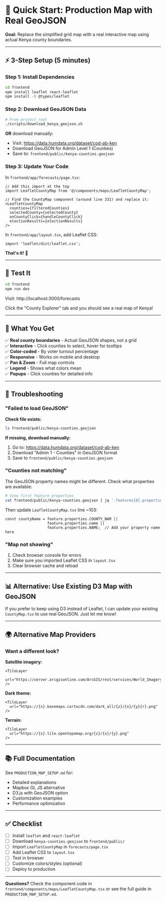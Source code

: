 # 🚀 Quick Start: Production Map with Real GeoJSON

**Goal:** Replace the simplified grid map with a real interactive map using actual Kenya county boundaries.

---

## ⚡ 3-Step Setup (5 minutes)

### Step 1: Install Dependencies

```bash
cd frontend
npm install leaflet react-leaflet
npm install -D @types/leaflet
```

### Step 2: Download GeoJSON Data

```bash
# From project root
./scripts/download_kenya_geojson.sh
```

**OR** download manually:
- Visit: https://data.humdata.org/dataset/cod-ab-ken
- Download GeoJSON for Admin Level 1 (Counties)
- Save to: `frontend/public/kenya-counties.geojson`

### Step 3: Update Your Code

In `frontend/app/forecasts/page.tsx`:

```tsx
// Add this import at the top
import LeafletCountyMap from '@/components/maps/LeafletCountyMap';

// Find the CountyMap component (around line 331) and replace it:
<LeafletCountyMap
  counties={filteredCounties}
  selectedCounty={selectedCounty}
  onCountyClick={handleCountyClick}
  electionResults={electionResults}
/>
```

In `frontend/app/layout.tsx`, add Leaflet CSS:

```tsx
import 'leaflet/dist/leaflet.css';
```

**That's it!** 🎉

---

## 🧪 Test It

```bash
cd frontend
npm run dev
```

Visit: http://localhost:3000/forecasts

Click the "County Explorer" tab and you should see a real map of Kenya!

---

## 🎨 What You Get

✅ **Real county boundaries** - Actual GeoJSON shapes, not a grid  
✅ **Interactive** - Click counties to select, hover for tooltips  
✅ **Color-coded** - By voter turnout percentage  
✅ **Responsive** - Works on mobile and desktop  
✅ **Pan & Zoom** - Full map controls  
✅ **Legend** - Shows what colors mean  
✅ **Popups** - Click counties for detailed info  

---

## 🔧 Troubleshooting

### "Failed to load GeoJSON"

**Check file exists:**
```bash
ls frontend/public/kenya-counties.geojson
```

**If missing, download manually:**
1. Go to: https://data.humdata.org/dataset/cod-ab-ken
2. Download "Admin 1 - Counties" in GeoJSON format
3. Save to `frontend/public/kenya-counties.geojson`

### "Counties not matching"

The GeoJSON property names might be different. Check what properties are available:

```bash
# View first feature properties
cat frontend/public/kenya-counties.geojson | jq '.features[0].properties'
```

Then update `LeafletCountyMap.tsx` line ~103:

```tsx
const countyName = feature.properties.COUNTY_NAM || 
                   feature.properties.name || 
                   feature.properties.NAME;  // Add your property name here
```

### "Map not showing"

1. Check browser console for errors
2. Make sure you imported Leaflet CSS in `layout.tsx`
3. Clear browser cache and reload

---

## 📊 Alternative: Use Existing D3 Map with GeoJSON

If you prefer to keep using D3 instead of Leaflet, I can update your existing `CountyMap.tsx` to use real GeoJSON. Just let me know!

---

## 🌍 Alternative Map Providers

### Want a different look?

**Satellite imagery:**
```tsx
<TileLayer
  url="https://server.arcgisonline.com/ArcGIS/rest/services/World_Imagery/MapServer/tile/{z}/{y}/{x}"
/>
```

**Dark theme:**
```tsx
<TileLayer
  url="https://{s}.basemaps.cartocdn.com/dark_all/{z}/{x}/{y}{r}.png"
/>
```

**Terrain:**
```tsx
<TileLayer
  url="https://{s}.tile.opentopomap.org/{z}/{x}/{y}.png"
/>
```

---

## 📚 Full Documentation

See `PRODUCTION_MAP_SETUP.md` for:
- Detailed explanations
- Mapbox GL JS alternative
- D3.js with GeoJSON option
- Customization examples
- Performance optimization

---

## ✅ Checklist

- [ ] Install `leaflet` and `react-leaflet`
- [ ] Download `kenya-counties.geojson` to `frontend/public/`
- [ ] Import `LeafletCountyMap` in `forecasts/page.tsx`
- [ ] Add Leaflet CSS to `layout.tsx`
- [ ] Test in browser
- [ ] Customize colors/styles (optional)
- [ ] Deploy to production

---

**Questions?** Check the component code in `frontend/components/maps/LeafletCountyMap.tsx` or see the full guide in `PRODUCTION_MAP_SETUP.md`.


